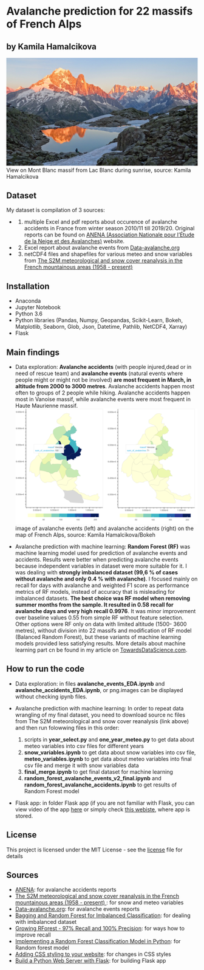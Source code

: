 # Avalanche prediction for 22 massifs of French Alps

## by Kamila Hamalcikova

![](readme.assets/view_lac_blanc.jpg)
View on Mont Blanc massif from Lac Blanc during sunrise, source: Kamila Hamalcikova

## Dataset

My dataset is compilation of 3 sources:
- 1) multiple Excel and pdf reports about occurence of avalanche accidents in France from winter season 2010/11 till 2019/20. Original reports can be found on [ANENA (Association Nationale pour l’Étude de la Neige et des Avalanches)](https://www.anena.org/5041-bilan-des-accidents.htm) website.
- 2) Excel report about avalanche events from [Data-avalanche.org](http://www.data-avalanche.org/)
- 3) netCDF4 files and shapefiles for various meteo and snow variables from [The S2M meteorological and snow cover reanalysis in the French mountainous areas (1958 - present)](https://en.aeris-data.fr/metadata/?865730e8-edeb-4c6b-ae58-80f95166509b)

## Installation

- Anaconda
- Jupyter Notebook
- Python 3.6
- Python libraries (Pandas, Numpy, Geopandas, Scikit-Learn, Bokeh, Matplotlib,
    Seaborn, Glob, Json, Datetime, Pathlib, NetCDF4, Xarray)
- Flask

## Main findings

- Data exploration: **Avalanche accidents** (with people injured,dead or in need of rescue team) and **avalanche events** (natural events where people might or might not be involved) **are most frequent in March, in altitude from 2000 to 3000 metres**. Avalanche accidents happen most often to groups of 2 people while hiking. Avalanche accidents happen most in Vanoise massif, while avalanche events were most frequent in Haute Maurienne massif.
![](readme.assets/bokeh_maps.png)
image of avalanche events (left) and avalanche accidents (right) on the map of French Alps, source: Kamila Hamalcikova/Bokeh

- Avalanche prediction with machine learning: **Random Forest (RF)** was machine learning model used for prediction of avalanche events and accidents. Results were better when predicting avalanche events because independent variables in dataset were more suitable for it. I was dealing with **strongly imbalanced dataset (99,6 % of cases without avalanche and only 0.4 % with avalanche)**. I focused mainly on recall for days with avalanche and weighted F1 score as performance metrics of RF models, instead of accuracy that is misleading for imbalanced datasets. **The best choice was RF model when removing summer months from the sample. It resulted in 0.58 recall for avalanche days and very high recall 0.9976**. It was minor improvement over baseline values 0.55 from simple RF without feature selection. Other options were RF only on data with limited altitude (1500- 3600 metres), without division into 22 massifs and modification of RF model (Balanced Random Forest), but these variants of machine learning models provided less satisfying results. More details about machine learning part cn be found in my article on [TowardsDataScience.com](https://towardsdatascience.com/random-forest-for-imbalanced-dataset-example-with-avalanches-in-french-alps-77ffa582f68b).

## How to run the code

- Data exploration: in files **avalanche_events_EDA.ipynb** and **avalanche_accidents_EDA.ipynb**, or png.images can be displayed without checking ipynb files.

- Avalanche prediction with machine learning: In order to repeat data wrangling of my final dataset, you need to download source nc files from The S2M meteorological and snow cover reanalysis (link above) and then run folowwing files in this order:
    1) scripts in **year_select.py** and **one_year_meteo.py** to get data about meteo variables into csv files for different years
    2) **snow_variables.ipynb** to get data about snow variables into csv file, **meteo_variables.ipynb** to get data about meteo variables into final csv file and merge it with snow variables data
    3) **final_merge.ipynb** to get final dataset for machine learning
    4) **random_forest_avalanche_events_v2_final.ipynb** and **random_forest_avalanche_accidents.ipynb** to get results of Random Forest model

- Flask app: in folder Flask app (if you are not familiar with Flask, you can view video of the app [here](https://www.youtube.com/watch?v=-0ov6QQifV8&ab_channel=KamilaHamalcikova) or simply check [this webiste](https://avalanche-danger-index.herokuapp.com/), where app is stored.

## License

This project is licensed under the MIT License - see the [license](https://opensource.org/licenses/MIT) file for details

## Sources

- [ANENA](https://www.anena.org/5041-bilan-des-accidents.htm#par42276):  for avalanche accidents reports
- [The S2M meteorological and snow cover reanalysis in the French mountainous areas (1958 - present) ](https://en.aeris-data.fr/metadata/?865730e8-edeb-4c6b-ae58-80f95166509b): for snow and meteo variables
- [Data-avalanche.org](http://www.data-avalanche.org/):  for avalanche events reports
- [Bagging and Random Forest for Imbalanced Classification](https://machinelearningmastery.com/bagging-and-random-forest-for-imbalanced-classification/): for dealing with imbalanced dataset
- [Growing RForest - 97% Recall and 100% Precision](https://www.kaggle.com/palmbook/growing-rforest-97-recall-and-100-precision): for ways how to improve recall
- [Implementing a Random Forest Classification Model in Python](https://medium.com/@hjhuney/implementing-a-random-forest-classification-model-in-python-583891c99652): for Random forest model
- [Adding CSS styling to your website](https://pythonhow.com/add-css-to-flask-website/): for changes in CSS styles
- [Build a Python Web Server with Flask](https://projects.raspberrypi.org/en/projects/python-web-server-with-flask): for building Flask app
